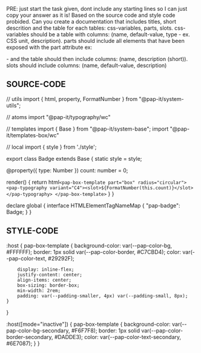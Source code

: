 PRE: just start the task given, dont include any starting lines so I can just copy your answer as it is!
 Based on the source code and style code probided. Can you create a documentation that includes titles, short descrition and the table for each tables: css-variables, parts, slots.
css-variables should be a table with columns: (name, default-value, type - ex. CSS unit, description).
parts should include all elements that have been exposed with the part attribute ex: <p part='foo'> - and the table should then include columns: (name, description (short)).
slots should include columns: (name, default-value, description)

## SOURCE-CODE

// utils
import { html, property, FormatNumber } from "@pap-it/system-utils";

// atoms
import "@pap-it/typography/wc"

// templates
import { Base } from "@pap-it/system-base";
import "@pap-it/templates-box/wc"

// local
import { style } from './style';

export class Badge extends Base {
  static style = style;

  @property({ type: Number }) count: number = 0;

  render() {
    return html`
            <pap-box-template part="box" radius="circular">
                <pap-typography variant="C4"><slot>${FormatNumber(this.count)}</slot></pap-typography>
            </pap-box-template>
        `
  }
}

declare global {
  interface HTMLElementTagNameMap {
    "pap-badge": Badge;
  }
}

## STYLE-CODE

:host {
    pap-box-template {
        background-color: var(--pap-color-bg, #FFFFFF);
        border: 1px solid var(--pap-color-border, #C7CBD4);
        color: var(--pap-color-text, #29292F);

        display: inline-flex;
        justify-content: center;
        align-items: center;
        box-sizing: border-box;
        min-width: 2rem;
        padding: var(--padding-smaller, 4px) var(--padding-small, 8px);
    }
}

:host([mode="inactive"]) {
    pap-box-template {
        background-color: var(--pap-color-bg-secondary, #F6F7F8);
        border: 1px solid var(--pap-color-border-secondary, #DADDE3);
        color: var(--pap-color-text-secondary, #6E7087);
    }
}
